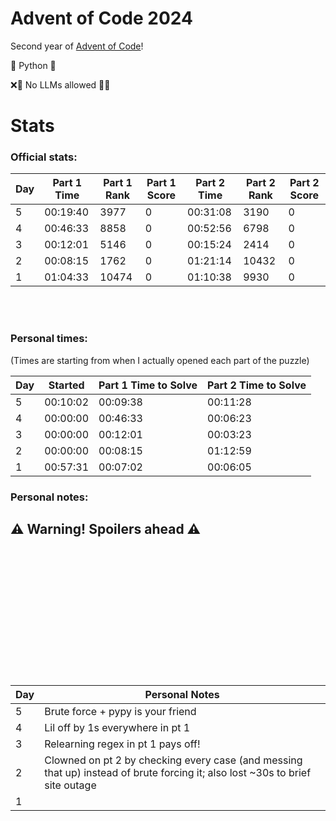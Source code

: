 # Advent of Code 2024

Second year of [Advent of Code](https://adventofcode.com/)!

🐍 Python 🐍

❌🤖 No LLMs allowed 🤖❌

# Stats

### Official stats:

| Day | Part 1 Time | Part 1 Rank | Part 1 Score | Part 2 Time | Part 2 Rank | Part 2 Score |
| --- | ----------- | ----------- | ------------ | ----------- | ----------- | ------------ |
| 5   | 00:19:40    | 3977        | 0            | 00:31:08    | 3190        | 0            |
| 4   | 00:46:33    | 8858        | 0            | 00:52:56    | 6798        | 0            |
| 3   | 00:12:01    | 5146        | 0            | 00:15:24    | 2414        | 0            |
| 2   | 00:08:15    | 1762        | 0            | 01:21:14    | 10432       | 0            |
| 1   | 01:04:33    | 10474       | 0            | 01:10:38    | 9930        | 0            |

<br><br>

### Personal times:

(Times are starting from when I actually opened each part of the puzzle)

| Day | Started  | Part 1 Time to Solve | Part 2 Time to Solve |
| --- | -------- | -------------------- | -------------------- |
| 5   | 00:10:02 | 00:09:38             | 00:11:28             |
| 4   | 00:00:00 | 00:46:33             | 00:06:23             |
| 3   | 00:00:00 | 00:12:01             | 00:03:23             |
| 2   | 00:00:00 | 00:08:15             | 01:12:59             |
| 1   | 00:57:31 | 00:07:02             | 00:06:05             |

### Personal notes:

## ⚠️ **Warning! Spoilers ahead** ⚠️

<br><br>
<br><br>
<br><br>
<br><br>
<br><br>
<br><br>

| Day | Personal Notes                                                                                                                |
| --- | ----------------------------------------------------------------------------------------------------------------------------- |
| 5   | Brute force + pypy is your friend                                                                                             |
| 4   | Lil off by 1s everywhere in pt 1                                                                                              |
| 3   | Relearning regex in pt 1 pays off!                                                                                            |
| 2   | Clowned on pt 2 by checking every case (and messing that up) instead of brute forcing it; also lost ~30s to brief site outage |
| 1   |                                                                                                                               |
